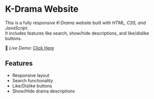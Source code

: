# K-Drama Website  

This is a fully responsive *K-Drama website* built with *HTML, CSS, and JavaScript*.  
It includes features like search, show/hide descriptions, and like/dislike buttons.  

🔗 *Live Demo:* [Click Here](https://username.github.io/kdrama-website/)  

## Features
- Responsive layout  
- Search functionality  
- Like/Dislike buttons  
- Show/Hide drama descriptions
